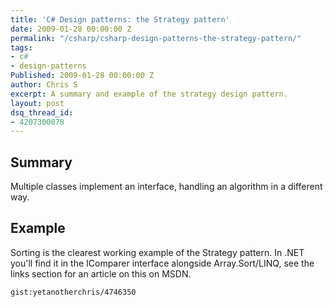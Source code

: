 ```yaml
---
title: 'C# Design patterns: the Strategy pattern'
date: 2009-01-28 00:00:00 Z
permalink: "/csharp/csharp-design-patterns-the-strategy-pattern/"
tags:
- c#
- design-patterns
Published: 2009-01-28 00:00:00 Z
author: Chris S
excerpt: A summary and example of the strategy design pattern.
layout: post
dsq_thread_id:
- 4207300078
---
```


## Summary

Multiple classes implement an interface, handling an algorithm in a different way. 

<!--more-->

## Example

Sorting is the clearest working example of the Strategy pattern. In .NET you'll find it in the IComparer interface alongside Array.Sort/LINQ, see the links section for an article on this on MSDN.

`gist:yetanotherchris/4746350`